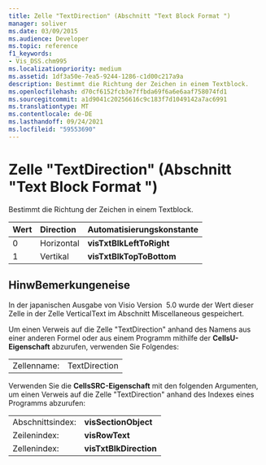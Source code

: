 ```yaml
---
title: Zelle "TextDirection" (Abschnitt "Text Block Format ")
manager: soliver
ms.date: 03/09/2015
ms.audience: Developer
ms.topic: reference
f1_keywords:
- Vis_DSS.chm995
ms.localizationpriority: medium
ms.assetid: 1df3a50e-7ea5-9244-1286-c1d00c217a9a
description: Bestimmt die Richtung der Zeichen in einem Textblock.
ms.openlocfilehash: d70cf6152fcb3e7ffbda69f6a6e6aaf758074fd1
ms.sourcegitcommit: a1d9041c20256616c9c183f7d1049142a7ac6991
ms.translationtype: MT
ms.contentlocale: de-DE
ms.lasthandoff: 09/24/2021
ms.locfileid: "59553690"
---
```

# <a name="textdirection-cell-text-block-format-section"></a>Zelle "TextDirection" (Abschnitt "Text Block Format ")

Bestimmt die Richtung der Zeichen in einem Textblock.
  
|**Wert**|**Direction**|**Automatisierungskonstante**|
|:-----|:-----|:-----|
| 0  <br/> | Horizontal  <br/> |**visTxtBlkLeftToRight** <br/> |
| 1  <br/> | Vertikal  <br/> |**visTxtBlkTopToBottom** <br/> |
   
## <a name="remarks"></a>HinwBemerkungeneise

In der japanischen Ausgabe von Visio Version  5.0 wurde der Wert dieser Zelle in der Zelle VerticalText im Abschnitt Miscellaneous gespeichert.
  
Um einen Verweis auf die Zelle "TextDirection" anhand des Namens aus einer anderen Formel oder aus einem Programm mithilfe der **CellsU-Eigenschaft** abzurufen, verwenden Sie Folgendes: 
  
|||
|:-----|:-----|
| Zellenname:  <br/> | TextDirection  <br/> |
   
Verwenden Sie die **CellsSRC-Eigenschaft** mit den folgenden Argumenten, um einen Verweis auf die Zelle "TextDirection" anhand des Indexes eines Programms abzurufen: 
  
|||
|:-----|:-----|
| Abschnittsindex:  <br/> |**visSectionObject** <br/> |
| Zeilenindex:  <br/> |**visRowText** <br/> |
| Zellenindex:  <br/> |**visTxtBlkDirection** <br/> |
   

